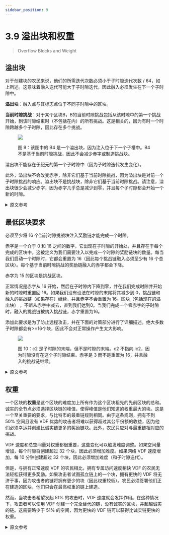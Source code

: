 ```yaml
---
sidebar_position: 9
---
```


# 3.9 溢出块和权重

> Overflow Blocks and Weight

## 溢出块

对于创建块的农民来说，他们的所需迭代次数必须小于子时隙迭代次数 / 64，如上所述。这意味着融入迭代可能大于子时隙迭代，因此融入必须发生在下一个子时隙中。

**溢出块**：融入点与其标志点位于不同子时隙中的区块。

**当前时隙挑战**：对于某个区块B，B的当前时隙挑战包括从该时隙中的第一个挑战开始，到该时隙结束时（不包括在内）的所有挑战。这是相关的，因为有时一个时隙跨越多个子时隙，因此存在多个挑战。

<figure>

![](/img/overflow.png)

<figcaption>
图 9：该图中的 B4 是一个溢出块，因为注入位于下一个子槽中。B4 不是基于当前时隙挑战，因此不会减少赤字或制造挑战块。
</figcaption>
</figure>

溢出块不能存在于纪元的第一个子时隙中（因为子时隙迭代发生变化）。

此外，溢出块不会改变赤字，除非它们基于当前时隙挑战，因为溢出块是对前一个子时隙挑战的响应。溢出块不是挑战块，除非它们基于当前时隙挑战。请注意，溢出块很少会减少赤字，因为赤字几乎总是减少到零，并且每个子时隙都会开始一个新的时隙。

<details>
<summary>原文参考</summary>

- ## Overflow Blocks

For a farmer to create a block, their required_iterations must be less than the sub-slot iterations / 64, as described above. 
This means that infusion iterations might be greater than the sub-slot iterations, and therefore 
the infusion must happen in the next sub-slot. 

**Overflow block**: a block whose infusion point is in a different sub-slot than its signage point.

**Current-slot challenge**: With respect to a certain block B, B’s current-slot challenges include all 
challenges starting at the first challenge in the slot, and ending at the end of the slot (non-inclusive). 
This is relevant because sometimes a slot spans multiple sub-slots, and thus multiple challenges.

<figure>

![](/img/overflow.png)

<figcaption>
Figure 9: B4 in this diagram is an overflow block, since the infusion is in the next sub-slot.
B4 is not based on a current-slot challenge, and thus does not decrease the deficit or make a challenge block.
</figcaption>
</figure>


Overflow blocks cannot exist in the first sub-slot of the epoch (since the sub-slot iterations change). 

Also, overflow blocks do not change the deficit unless they are based on a current-slot challenge, since overflow blocks are responses to the previous sub-slot’s challenge. Overflow blocks are not challenge blocks unless they are based on a current-slot challenge. Note that it is rare for overflow blocks to decrease the deficit, since the deficit will almost always be decreased to zero, and a new slot will be started on every sub-slot.

</details>



## 最低区块要求

必须至少将 16 个当前时隙挑战块注入奖励链才能完成一个时隙。

赤字是一个介于 0 和 16 之间的数字，它出现在子时隙的开始处，并且存在于每个完成的区块中。这被定义为我们需要注入以完成一个时隙的奖励链块的数量。每当我们启动一个时隙时，它都会重置为 16（因此每个挑战链融入必须至少有 16 个总区块）。每个基于当前时隙挑战的奖励链融入的赤字都会下降。

赤字为 15 的区块是挑战区块。

正常情况是赤字从 16 开始，然后在子时隙内下降到零，并在我们完成时隙并开始新的时隙时重置回 16。如果我们没有设法在时隙的末尾将其减少到 0，挑战链和融入的挑战链（如果存在）继续，并且赤字不会重置为 16。区块（包括现在的溢出块） ，不断从赤字中减去，直到我们达到0。当我们完成一个零赤字的子时隙时，融入的挑战链被纳入挑战链，赤字重置为16。

添加此要求是为了防止远程攻击，并在下面的对策部分进行了详细描述。绝大多数子时隙都会有>=16个块，因此不会对正常操作产生太大影响。

<figure>

![](/img/deficit.png)

<figcaption>
图 10：c2 是子时隙的末端，但不是时隙的末端。c2 不指向 ic2，因为时隙没有在这个子时隙结束。赤字是 3 而不是重置为 16，并且融入的挑战链继续。
</figcaption>
</figure>



<details>
<summary>原文参考</summary>

- ## Minimum Block Requirement

A minimum of 16 current-slot challenge blocks must be infused into the rewards chain in order for a slot to be finished.

The deficit is a number between 0 and 16 that is present at the start of a sub-slot, and is present for each finished block.
This is defined as the number of reward chain blocks that we need to infuse in order to finish a slot.
It is reset to 16 whenever we start a slot (so there must be at least 16 total blocks per challenge chain infusion). 
The deficit goes down for each reward chain infusion that is based on a current-slot challenge. 

The block with deficit 15 is a challenge block.

The normal case is where the deficit starts at 16, and goes down to zero within the sub-slot, and resets back to 16 as we finish the slot and start a new one. In the case that we don't manage to reduce it to 0 within the end of the slot, the challenge chain and infused challenge chain (if present) continue, and the deficit does not reset to 16. Blocks (including overflow blocks now), keep subtracting from the deficit until we reach 0. When we finish a sub-slot with a zero deficit, the infused challenge chain is included into the challenge chain, and the deficit is reset to 16.

This requirement is added to prevent long range attacks, and is described in detail in the Countermeasures section below. The vast majority of sub-slots will have >=16 blocks, therefore it does not affect normal operation very much. 

<figure>

![](/img/deficit.png)

<figcaption>
Figure 10: c2 is the end of the sub-slot but not the end of the slot. c2 does NOT point to ic2, since the slot did not end at this sub-slot.
Deficit is 3 instead of resetting to 16, and the infused challenge chain continues.
</figcaption>
</figure>

</details>



## 权重

一个区块的**权重**是这个区块的难度加上所有作为这个区块祖先的先前区块的总和。诚实的全节点必须选择区块链的峰值，使得峰值是他们知道的权重最大的块。这是一个至关重要的要求，与比特币的最重链规则相同。由于这条规则，拥有不到 50% 空间且没有 VDF 优势的攻击者将难以获得超过其公平份额的收益，因为他们必须幸运并创建比诚实链更多的奖励链块。此外，农民只应对与最重链相对应的挑战。

VDF 速度和总空间量对权重都很重要，这些变化可以触发难度调整。如果空间量增加，每个时隙将创建超过 32 个块，因此必须增加难度。如果网络 VDF 速度增加，每 10 分钟创建超过 32 个块，因此必须增加难度（和子时隙迭代）。

但是，与拥有正常速度 VDF 的农民相比，拥有专属访问速度稍快 VDF 的农民无法轻松获得更多奖励。如果攻击者试图孤立链上的一个块，拥有更快的 VDF 将无济于事，因为攻击者的链将拥有更少的块（因此权重较低）。农民必须签署他们正在建造的区块，他们只会在最高权重的链上建造。

然而，当攻击者希望发起 51% 的攻击时，VDF 速度就会发挥作用。在这种情况下，攻击者可以使用 VDF 创建一个完全替代的链，没有诚实的区块，并超越诚实的链。这需要略少于 51% 的空间，因为更快的 VDF 链可以获得比诚实链更快的权重。

<details>
<summary>原文参考</summary>

- ## Weight

The **weight** of a block is the sum of the difficulty of this block, plus all previous blocks that are ancestors of this block. Honest full nodes must choose the peak of the blockchain such that the peak is the block with the heaviest weight that they know of. This is a crucial requirement, and is identical to Bitcoin’s heaviest chain rule. Due to this rule, an attacker with less than 50% of the space and no VDF advantage will have trouble earning more than their fair share, since they must get lucky and create more reward chain blocks than the honest chain. Furthermore, farmers only farm on the challenges that correspond to the heaviest chain.

Both VDF speed and total amount of space are important for weight, and changes in these can trigger difficulty adjustments. If the amount of space increases, more than 32 blocks per slot will be created, so the difficulty has to be increased. If the network VDF speed increases, more than 32 blocks are created every 10 minutes, and thus the difficulty (and the sub-slot iterations) has to be increased.  

A farmer with exclusive access to a slightly faster VDF, however, cannot easily get more rewards than a farmer with the normal speed VDF. If an attacker tries to orphan one of the blocks on the chain, having a faster VDF will not help, since the attacker’s chain will have less blocks (and thus a lower weight). Farmers must sign the block which they are building on top of, and they will only build on top of the highest weight chain. 

The VDF speed comes into play when the attacker wishes to launch a 51% attack, however. In this case, an attacking farmer can use the VDF to create a completely alternate chain with no honest blocks, and overtake the honest chain.
This requires slightly less than 51% of the space, since the faster VDF chain can obtain weight at a faster rate
than the honest chain.

</details>

